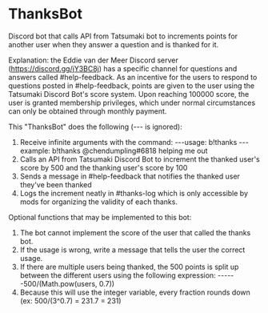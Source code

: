 # ThanksBot
 Discord bot that calls API from Tatsumaki bot to increments points for another user when they answer a question and is thanked for it.

 Explanation: the Eddie van der Meer Discord server (https://discord.gg/jY3BC8j) has a specific channel for questions and answers called #help-feedback. As an incentive for the users to respond to questions posted in #help-feedback, points are given to the user using the Tatsumaki Discord Bot's score system. Upon reaching 100000 score, the user is granted membership privileges, which under normal circumstances can only be obtained through monthly payment.

 This "ThanksBot" does the following (--- is ignored):
 1) Receive infinite arguments with the command:
 ---usage: b!thanks <user> <reason>
 ---example: b!thanks @chendumpling#6818 helping me out
 2) Calls an API from Tatsumaki Discord Bot to increment the thanked user's score by 500 and the thanking user's score by 100
 3) Sends a message in #help-feedback that notifies the thanked user they've been thanked
 4) Logs the increment neatly in #thanks-log which is only accessible by mods for organizing the validity of each thanks.

 Optional functions that may be implemented to this bot:
 1) The bot cannot implement the score of the user that called the thanks bot.
 2) If the usage is wrong, write a message that tells the user the correct usage.
 3) If there are multiple users being thanked, the 500 points is split up between the different users using the following expression:
 ------500/(Math.pow(users, 0.7))
 4) Because this will use the integer variable, every fraction rounds down (ex: 500/(3^0.7) = 231.7 = 231)